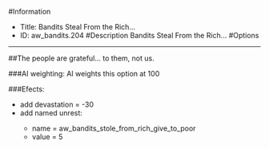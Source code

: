 #Information
 - Title: Bandits Steal From the Rich...
 - ID: aw_bandits.204
#Description
Bandits Steal From the Rich...
#Options

___
##The people are grateful... to them, not us.

###AI weighting:
AI weights this option at 100


###Efects:<ul><li>add devastation = -30</li><li>add named unrest:</li><ul><li>name = aw_bandits_stole_from_rich_give_to_poor</li><li>value = 5</li></ul></ul>
